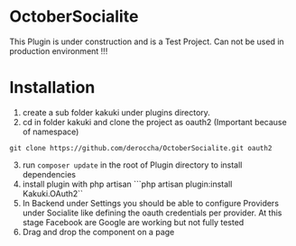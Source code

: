# OctoberSocialite

This Plugin is under construction and is a Test Project. Can not be used in production environment !!!

# Installation

1. create a sub folder kakuki under plugins directory.
2. cd in folder kakuki and clone the project as oauth2 (Important because of namespace)

```git clone https://github.com/deroccha/OctoberSocialite.git oauth2```

3. run ```composer update``` in the root of Plugin directory to install dependencies
4. install plugin with php artisan ```php artisan plugin:install Kakuki.OAuth2``
5. In Backend under Settings you should be able to configure Providers under Socialite like defining the oauth credentials per provider.
   At this stage Facebook are Google are working but not fully tested
6. Drag and drop the component on a page   